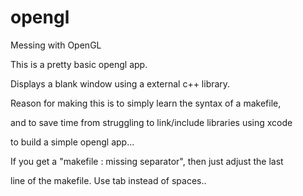 # opengl
Messing with OpenGL 

This is a pretty basic opengl app. 

Displays a blank window using a external c++ library. 

Reason for making this is to simply learn the syntax of a makefile, 

and to save time from struggling to link/include libraries using xcode 

to build a simple opengl app...

If you get a "makefile : missing separator", then just adjust the last

line of the makefile. Use tab instead of spaces..
